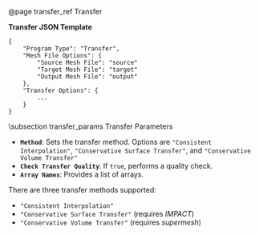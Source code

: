 @page transfer_ref Transfer


<strong>Transfer JSON Template</strong>
    
    {
        "Program Type": "Transfer",
        "Mesh File Options": {
            "Source Mesh File": "source"
            "Target Mesh File": "target"
            "Output Mesh File": "output"
        },
        "Transfer Options": {
            ...
        }
    }

\subsection transfer_params Transfer Parameters

- <strong>`Method`</strong>:  Sets the transfer method. Options are `"Consistent Interpolation"`, `"Conservative Surface Transfer"`, and `"Conservative Volume Transfer"`   
- <strong>`Check Transfer Quality`</strong>:  If `true`, performs a quality check.   
- <strong>`Array Names`</strong>:  Provides a list of arrays.   

There are three transfer methods supported:
- `"Consistent Interpolation"`
- `"Conservative Surface Transfer"` (requires <em>IMPACT</em>)
- `"Conservative Volume Transfer"` (requires <em>supermesh</em>)
